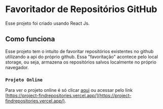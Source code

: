 # Favoritador de Repositórios GitHub

Esse projeto foi criado usando React Js.

## Como funciona

Esse projeto tem o intuito de favoritar repositórios existentes no github utilizando a api do próprio github. Essa "favoritação" acontece pelo local storage, ou seja, armazena os repositórios salvos localmente no próprio navegador.

### `Projeto Online`

Para ver o projeto online é só clicar [aqui](https://project-findrepositories.vercel.app/) ou acessar pelo link [https://project-findrepositories.vercel.app/](https://project-findrepositories.vercel.app/).


